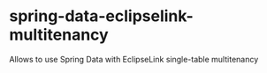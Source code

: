 # spring-data-eclipselink-multitenancy
Allows to use Spring Data with EclipseLink single-table multitenancy
